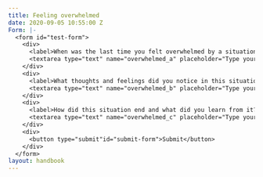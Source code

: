 ```yaml
---
title: Feeling overwhelmed
date: 2020-09-05 10:55:00 Z
Form: |-
  <form id="test-form">
    <div>
      <label>When was the last time you felt overwhelmed by a situation and felt like you lacked the resources to cope?</label>
      <textarea type="text" name="overwhelmed_a" placeholder="Type your answer here"/></textarea>
    </div>
    <div>
      <label>What thoughts and feelings did you notice in this situation?</label>
      <textarea type="text" name="overwhelmed_b" placeholder="Type your answer here"/></textarea>
    </div>
    <div>
      <label>How did this situation end and what did you learn from it?</label>
      <textarea type="text" name="overwhelmed_c" placeholder="Type your answer here"/></textarea>
    </div>
    <div>
      <button type="submit"id="submit-form">Submit</button>
    </div>
  </form>
layout: handbook
---
```


